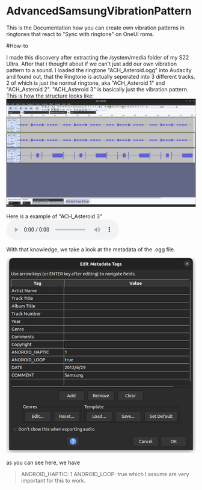 # AdvancedSamsungVibrationPattern
This is the Documentation how you can create own vibration patterns in ringtones that react to "Sync with ringtone" on OneUI roms.

#How-to

I made this discovery after extracting the /system/media folder of my S22 Ultra.
After that i thought about if we can't just add our own vibration pattern to a sound.
I loaded the ringtone "ACH_Asteroid.ogg" into Audacity and found out, that the Ringtone is actually seperated into 3 different tracks.
2 of which is just the normal ringtone, aka "ACH_Asteroid 1" and "ACH_Asteroid 2".
"ACH_Asteroid 3" is basically just the vibration pattern. 
This is how the structure looks like:
![Structure](https://github.com/JeyKul/AdvancedSamsungVibrationPattern/blob/main/howdoesitlook.jpg?raw=true)

Here is a example of "ACH_Asteroid 3"
![Audio](https://github.com/JeyKul/AdvancedSamsungVibrationPattern/blob/main/vibrationexample.ogg?raw=true)

With that knowledge, we take a look at the metadata of the .ogg file.

![Structure](https://github.com/JeyKul/AdvancedSamsungVibrationPattern/blob/main/metadata.jpg?raw=true)


as you can see here, we have 
> ANDROID_HAPTIC: 1
> ANDROID_LOOP: true
which I assume are very important for this to work.
